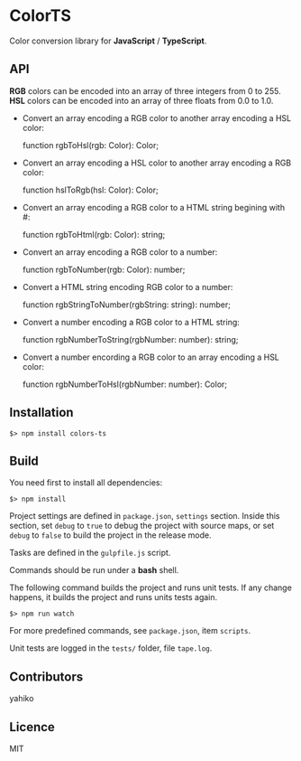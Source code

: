 # ColorTS #

Color conversion library for **JavaScript** / **TypeScript**.


## API ##

**RGB** colors can be encoded into an array of three integers from 0 to 255.
**HSL** colors can be encoded into an array of three floats from 0.0 to 1.0.

* Convert an array encoding a RGB color to another array encoding a HSL color:

    function rgbToHsl(rgb: Color): Color;

* Convert an array encoding a HSL color to another array encoding a RGB color:

    function hslToRgb(hsl: Color): Color;

* Convert an array encoding a RGB color to a HTML string begining with #:

    function rgbToHtml(rgb: Color): string;

* Convert an array encoding a RGB color to a number:

    function rgbToNumber(rgb: Color): number;

* Convert a HTML string encoding RGB color to a number:

    function rgbStringToNumber(rgbString: string): number;

* Convert a number encoding a RGB color to a HTML string:

    function rgbNumberToString(rgbNumber: number): string;

* Convert a number encording a RGB color to an array encoding a HSL color:

    function rgbNumberToHsl(rgbNumber: number): Color;


## Installation ##

	$> npm install colors-ts


## Build ##

You need first to install all dependencies:

	$> npm install

Project settings are defined in `package.json`, `settings` section. Inside this section, set `debug` to `true` to debug the project with source maps, or set `debug` to `false` to build the project in the release mode.

Tasks are defined in the `gulpfile.js` script.

Commands should be run under a **bash** shell.

The following command builds the project and runs unit tests. If any change happens, it builds the project and runs units tests again.

	$> npm run watch

For more predefined commands, see `package.json`, item `scripts`.

Unit tests are logged in the `tests/` folder, file `tape.log`.

## Contributors ##

yahiko


## Licence ##

MIT
